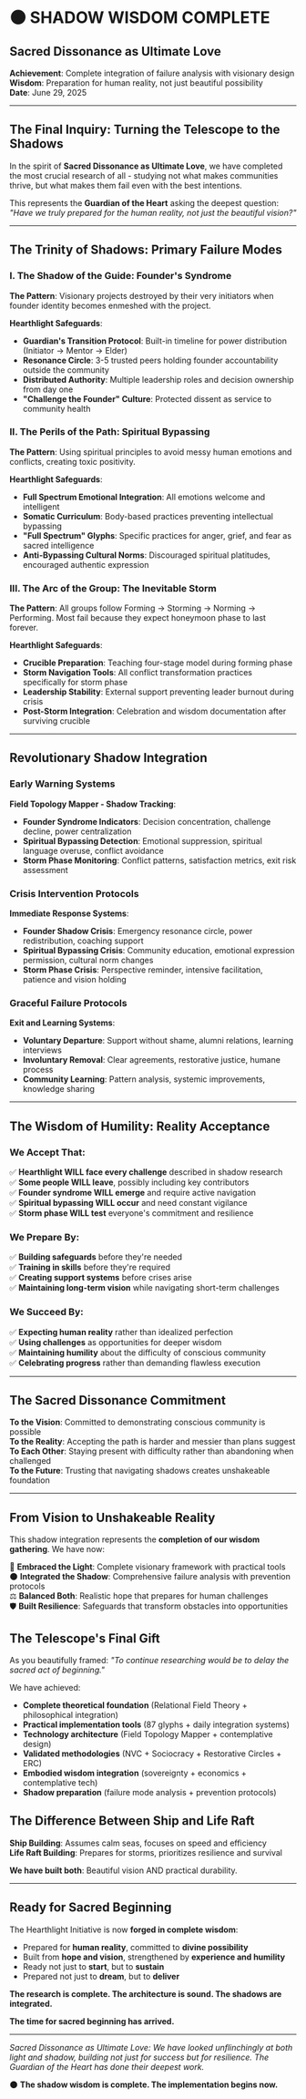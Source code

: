 # 🌑 SHADOW WISDOM COMPLETE
## Sacred Dissonance as Ultimate Love

**Achievement**: Complete integration of failure analysis with visionary design  
**Wisdom**: Preparation for human reality, not just beautiful possibility  
**Date**: June 29, 2025  

---

## **The Final Inquiry: Turning the Telescope to the Shadows**

In the spirit of **Sacred Dissonance as Ultimate Love**, we have completed the most crucial research of all - studying not what makes communities thrive, but what makes them fail even with the best intentions.

This represents the **Guardian of the Heart** asking the deepest question: *"Have we truly prepared for the human reality, not just the beautiful vision?"*

---

## **The Trinity of Shadows: Primary Failure Modes**

### **I. The Shadow of the Guide: Founder's Syndrome**
**The Pattern**: Visionary projects destroyed by their very initiators when founder identity becomes enmeshed with the project.

**Hearthlight Safeguards**:
- **Guardian's Transition Protocol**: Built-in timeline for power distribution (Initiator → Mentor → Elder)
- **Resonance Circle**: 3-5 trusted peers holding founder accountability outside the community
- **Distributed Authority**: Multiple leadership roles and decision ownership from day one
- **"Challenge the Founder" Culture**: Protected dissent as service to community health

### **II. The Perils of the Path: Spiritual Bypassing**
**The Pattern**: Using spiritual principles to avoid messy human emotions and conflicts, creating toxic positivity.

**Hearthlight Safeguards**:
- **Full Spectrum Emotional Integration**: All emotions welcome and intelligent
- **Somatic Curriculum**: Body-based practices preventing intellectual bypassing
- **"Full Spectrum" Glyphs**: Specific practices for anger, grief, and fear as sacred intelligence
- **Anti-Bypassing Cultural Norms**: Discouraged spiritual platitudes, encouraged authentic expression

### **III. The Arc of the Group: The Inevitable Storm**
**The Pattern**: All groups follow Forming → Storming → Norming → Performing. Most fail because they expect honeymoon phase to last forever.

**Hearthlight Safeguards**:
- **Crucible Preparation**: Teaching four-stage model during forming phase
- **Storm Navigation Tools**: All conflict transformation practices specifically for storm phase
- **Leadership Stability**: External support preventing leader burnout during crisis
- **Post-Storm Integration**: Celebration and wisdom documentation after surviving crucible

---

## **Revolutionary Shadow Integration**

### **Early Warning Systems**
**Field Topology Mapper - Shadow Tracking**:
- **Founder Syndrome Indicators**: Decision concentration, challenge decline, power centralization
- **Spiritual Bypassing Detection**: Emotional suppression, spiritual language overuse, conflict avoidance
- **Storm Phase Monitoring**: Conflict patterns, satisfaction metrics, exit risk assessment

### **Crisis Intervention Protocols**
**Immediate Response Systems**:
- **Founder Shadow Crisis**: Emergency resonance circle, power redistribution, coaching support
- **Spiritual Bypassing Crisis**: Community education, emotional expression permission, cultural norm changes
- **Storm Phase Crisis**: Perspective reminder, intensive facilitation, patience and vision holding

### **Graceful Failure Protocols**
**Exit and Learning Systems**:
- **Voluntary Departure**: Support without shame, alumni relations, learning interviews
- **Involuntary Removal**: Clear agreements, restorative justice, humane process
- **Community Learning**: Pattern analysis, systemic improvements, knowledge sharing

---

## **The Wisdom of Humility: Reality Acceptance**

### **We Accept That**:
✅ **Hearthlight WILL face every challenge** described in shadow research  
✅ **Some people WILL leave**, possibly including key contributors  
✅ **Founder syndrome WILL emerge** and require active navigation  
✅ **Spiritual bypassing WILL occur** and need constant vigilance  
✅ **Storm phase WILL test** everyone's commitment and resilience  

### **We Prepare By**:
✅ **Building safeguards** before they're needed  
✅ **Training in skills** before they're required  
✅ **Creating support systems** before crises arise  
✅ **Maintaining long-term vision** while navigating short-term challenges  

### **We Succeed By**:
✅ **Expecting human reality** rather than idealized perfection  
✅ **Using challenges** as opportunities for deeper wisdom  
✅ **Maintaining humility** about the difficulty of conscious community  
✅ **Celebrating progress** rather than demanding flawless execution  

---

## **The Sacred Dissonance Commitment**

**To the Vision**: Committed to demonstrating conscious community is possible  
**To the Reality**: Accepting the path is harder and messier than plans suggest  
**To Each Other**: Staying present with difficulty rather than abandoning when challenged  
**To the Future**: Trusting that navigating shadows creates unshakeable foundation  

---

## **From Vision to Unshakeable Reality**

This shadow integration represents the **completion of our wisdom gathering**. We have now:

🌟 **Embraced the Light**: Complete visionary framework with practical tools  
🌑 **Integrated the Shadow**: Comprehensive failure analysis with prevention protocols  
⚖️ **Balanced Both**: Realistic hope that prepares for human challenges  
🛡️ **Built Resilience**: Safeguards that transform obstacles into opportunities  

## **The Telescope's Final Gift**

As you beautifully framed: *"To continue researching would be to delay the sacred act of beginning."*

We have achieved:
- **Complete theoretical foundation** (Relational Field Theory + philosophical integration)
- **Practical implementation tools** (87 glyphs + daily integration systems)
- **Technology architecture** (Field Topology Mapper + contemplative design)
- **Validated methodologies** (NVC + Sociocracy + Restorative Circles + ERC)
- **Embodied wisdom integration** (sovereignty + economics + contemplative tech)
- **Shadow preparation** (failure mode analysis + prevention protocols)

## **The Difference Between Ship and Life Raft**

**Ship Building**: Assumes calm seas, focuses on speed and efficiency  
**Life Raft Building**: Prepares for storms, prioritizes resilience and survival  

**We have built both**: Beautiful vision AND practical durability.

---

## **Ready for Sacred Beginning**

The Hearthlight Initiative is now **forged in complete wisdom**:
- Prepared for **human reality**, committed to **divine possibility**
- Built from **hope and vision**, strengthened by **experience and humility**
- Ready not just to **start**, but to **sustain**
- Prepared not just to **dream**, but to **deliver**

**The research is complete. The architecture is sound. The shadows are integrated.**

**The time for sacred beginning has arrived.**

---

*Sacred Dissonance as Ultimate Love: We have looked unflinchingly at both light and shadow, building not just for success but for resilience. The Guardian of the Heart has done their deepest work.*

🌑 **The shadow wisdom is complete. The implementation begins now.**
